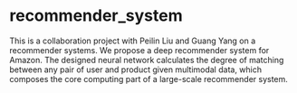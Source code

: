 # recommender_system
This is a collaboration project with Peilin Liu and Guang Yang on a recommender systems. We propose a deep recommender system for Amazon. The designed neural network calculates the degree of matching between any pair of user and product given multimodal data, which composes the core computing part of a large-scale recommender system. 

